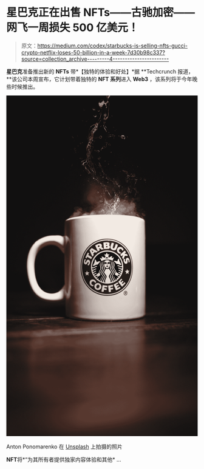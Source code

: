 # 星巴克正在出售 NFTs——古驰加密——网飞一周损失 500 亿美元！

> 原文：<https://medium.com/codex/starbucks-is-selling-nfts-gucci-crypto-netflix-loses-50-billion-in-a-week-7d30b98c337?source=collection_archive---------4----------------------->

**星巴克**准备推出新的 **NFTs** 带*【独特的体验和好处】*据 **Techcrunch 报道，**该公司本周宣布，它计划带着独特的 **NFT 系列**进入 **Web3** ，该系列将于今年晚些时候推出。

![](img/be04a09e387761275576f32da808dd7a.png)

Anton Ponomarenko 在 [Unsplash](https://unsplash.com?utm_source=medium&utm_medium=referral) 上拍摄的照片

**NFT**将*“为其所有者提供独家内容体验和其他* …